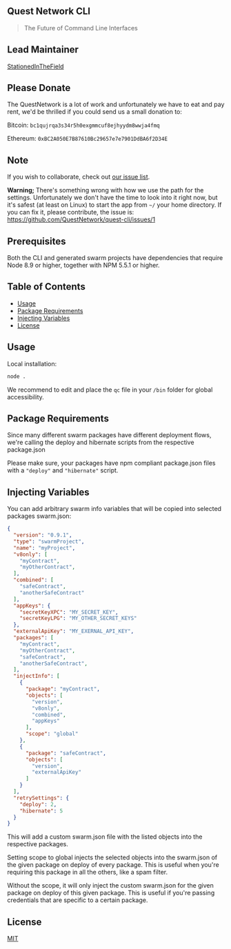 ## Quest Network CLI
> The Future of Command Line Interfaces

## Lead Maintainer

[StationedInTheField](https://github.com/StationedInTheField)

## Please Donate
The QuestNetwork is a lot of work and unfortunately we have to eat and pay rent, we'd be thrilled if you could send us a small donation to:

Bitcoin:
`bc1qujrqa3s34r5h0exgmmcuf8ejhyydm8wwja4fmq`

Ethereum:
`0xBC2A050E7B87610Bc29657e7e7901DdBA6f2D34E`

## Note
If you wish to collaborate, check out [our issue list](https://github.com/QuestNetwork/quest-cli/issues).

**Warning;**
There's something wrong with how we use the path for the settings. Unfortunately we don't have the time to look into it right now, but it's safest (at least on Linux) to start the app from ```~/``` your home directory. If you can fix it, please contribute, the issue is: https://github.com/QuestNetwork/quest-cli/issues/1

## Prerequisites

Both the CLI and generated swarm projects have dependencies that require Node 8.9 or higher, together
with NPM 5.5.1 or higher.

## Table of Contents
* [Usage](#usage)
* [Package Requirements](#package-requirements)
* [Injecting Variables](#injecting-variables)
* [License](#license)

## Usage

Local installation:

```bash
node .
```

We recommend to edit and place the ```qc``` file in your ```/bin``` folder for global accessibility.

## Package Requirements

Since many different swarm packages have different deployment flows, we're calling the deploy and hibernate scripts from the respective package.json

Please make sure, your packages have npm compliant package.json files with a ```"deploy"``` and ```"hibernate"``` script.


## Injecting Variables

You can add arbitrary swarm info variables that will be copied into selected packages swarm.json:

```json
{
  "version": "0.9.1",
  "type": "swarmProject",
  "name": "myProject",
  "v8only": [
    "myContract",
    "myOtherContract",
  ],
  "combined": [
    "safeContract",
    "anotherSafeContract"
  ],
  "appKeys": {
    "secretKeyXPC": "MY_SECRET_KEY",
    "secretKeyLPG": "MY_OTHER_SECRET_KEYS"
  },
  "externalApiKey": "MY_EXERNAL_API_KEY",
  "packages": [
    "myContract",
    "myOtherContract",
    "safeContract",
    "anotherSafeContract",
  ],
  "injectInfo": [
    {
      "package": "myContract",
      "objects": [
        "version",
        "v8only",
        "combined",
        "appKeys"
      ],
      "scope": "global"
    },
    {
      "package": "safeContract",
      "objects": [
        "version",
        "externalApiKey"
      ]
    }
  ],
  "retrySettings": {
    "deploy": 2,
    "hibernate": 5
  }
}
```

This will add a custom swarm.json file with the listed objects into the respective packages.

Setting scope to global injects the selected objects into the swarm.json of the given package on deploy of every package.
This is useful when you're requiring this package in all the others, like a spam filter.

Without the scope, it will only inject the custom swarm.json for the given package on deploy of this given package.
This is useful if you're passing credentials that are specific to a certain package.

## License

[MIT](https://github.com/QuestNetwork/quest-cli/blob/master/LICENSE)
